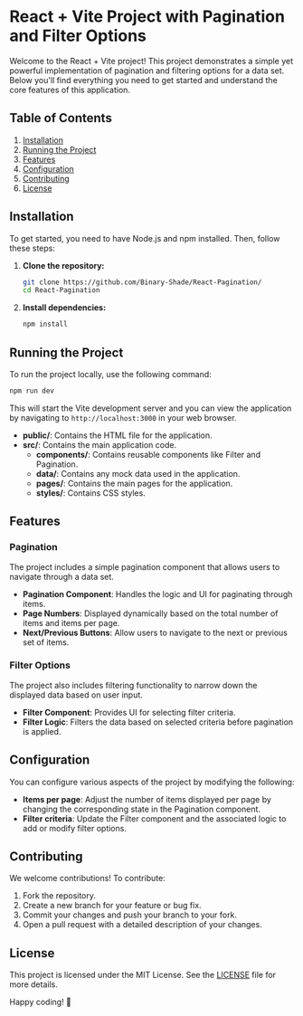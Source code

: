 # React + Vite Project with Pagination and Filter Options

Welcome to the React + Vite project! This project demonstrates a simple yet powerful implementation of pagination and filtering options for a data set. Below you'll find everything you need to get started and understand the core features of this application.

## Table of Contents

1. [Installation](#installation)
2. [Running the Project](#running-the-project)
3. [Features](#features)
4. [Configuration](#configuration)
5. [Contributing](#contributing)
6. [License](#license)

## Installation

To get started, you need to have Node.js and npm installed. Then, follow these steps:

1. **Clone the repository:**

    ```bash
    git clone https://github.com/Binary-Shade/React-Pagination/
    cd React-Pagination
    ```

2. **Install dependencies:**

    ```bash
    npm install
    ```

## Running the Project

To run the project locally, use the following command:

```bash
npm run dev
```

This will start the Vite development server and you can view the application by navigating to `http://localhost:3000` in your web browser.

- **public/**: Contains the HTML file for the application.
- **src/**: Contains the main application code.
  - **components/**: Contains reusable components like Filter and Pagination.
  - **data/**: Contains any mock data used in the application.
  - **pages/**: Contains the main pages for the application.
  - **styles/**: Contains CSS styles.

## Features

### Pagination

The project includes a simple pagination component that allows users to navigate through a data set.

- **Pagination Component**: Handles the logic and UI for paginating through items.
- **Page Numbers**: Displayed dynamically based on the total number of items and items per page.
- **Next/Previous Buttons**: Allow users to navigate to the next or previous set of items.

### Filter Options

The project also includes filtering functionality to narrow down the displayed data based on user input.

- **Filter Component**: Provides UI for selecting filter criteria.
- **Filter Logic**: Filters the data based on selected criteria before pagination is applied.

## Configuration

You can configure various aspects of the project by modifying the following:

- **Items per page**: Adjust the number of items displayed per page by changing the corresponding state in the Pagination component.
- **Filter criteria**: Update the Filter component and the associated logic to add or modify filter options.

## Contributing

We welcome contributions! To contribute:

1. Fork the repository.
2. Create a new branch for your feature or bug fix.
3. Commit your changes and push your branch to your fork.
4. Open a pull request with a detailed description of your changes.

## License

This project is licensed under the MIT License. See the [LICENSE](LICENSE) file for more details.


Happy coding! 🚀